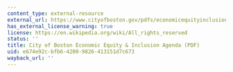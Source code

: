 ```yaml
---
content_type: external-resource
external_url: https://www.cityofboston.gov/pdfs/economicequityinclusionagenda.pdf
has_external_license_warning: true
license: https://en.wikipedia.org/wiki/All_rights_reserved
status: ''
title: City of Boston Economic Equity & Inclusion Agenda (PDF)
uid: e674e92c-bfb6-4200-9826-413151d7c673
wayback_url: ''
---
```

